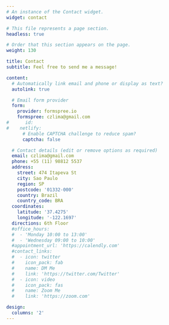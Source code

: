 ```yaml
---
# An instance of the Contact widget.
widget: contact

# This file represents a page section.
headless: true

# Order that this section appears on the page.
weight: 130

title: Contact
subtitle: Feel free to send me a message!

content:
  # Automatically link email and phone or display as text?
  autolink: true

  # Email form provider
  form:
    provider: formspree.io
    formspree: czlima@gmail.com
#      id:
#    netlify:
      # Enable CAPTCHA challenge to reduce spam?
      captcha: false

  # Contact details (edit or remove options as required)
  email: czlima@gmail.com
  phone: +55 (11) 98812 5537
  address:
    street: 474 Itapeva St
    city: Sao Paulo
    region: SP
    postcode: '01332-000'
    country: Brazil
    country_code: BRA
  coordinates:
    latitude: '37.4275'
    longitude: '-122.1697'
  directions: 6th Floor
  #office_hours:
  #  - 'Monday 10:00 to 13:00'
  #  - 'Wednesday 09:00 to 10:00'
  #appointment_url: 'https://calendly.com'
  #contact_links:
  #  - icon: twitter
  #    icon_pack: fab
  #    name: DM Me
  #    link: 'https://twitter.com/Twitter'
  #  - icon: video
  #    icon_pack: fas
  #    name: Zoom Me
  #    link: 'https://zoom.com'

design:
  columns: '2'
---
```

